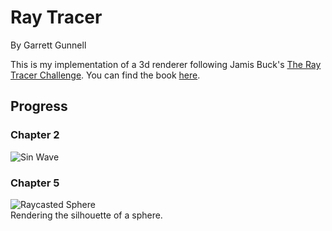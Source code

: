 # Ray Tracer
By Garrett Gunnell  
  
This is my implementation of a 3d renderer following Jamis Buck's <u>The 
Ray Tracer Challenge</u>. You can find the book 
[here](https://pragprog.com/book/jbtracer/the-ray-tracer-challenge).  
  
## Progress

### Chapter 2
![Sin Wave](https://i.imgur.com/ZIdkeBX.png)  

### Chapter 5
![Raycasted Sphere](https://i.imgur.com/MpH8GIl.png)  
Rendering the silhouette of a sphere.
